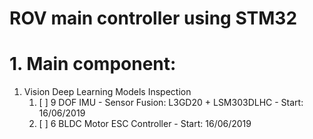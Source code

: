 # ROV main controller using STM32

# 1. Main component:

1. Vision Deep Learning Models Inspection
    1. [ ] 9 DOF IMU - Sensor Fusion: L3GD20 + LSM303DLHC - Start: 16/06/2019   
    2. [ ] 6 BLDC Motor ESC Controller - Start: 16/06/2019   
